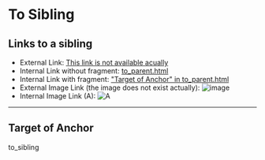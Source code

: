 # To Sibling

## Links to a sibling

* External Link: [This link is not available acually](http://www.example.com/)
* Internal Link without fragment: [to_parent.html](../a/to_parent.md)
* Internal Link with fragment: ["Target of Anchor" in to_parent.html](../a/to_parent.md#target-of-anchor)
* External Image Link (the image does not exist actually): ![image](http://www.example.com/image.png "the image does not exist actually")
* Internal Image Link (A): ![A](../a/A.png)


---

## Target of Anchor

to_sibling